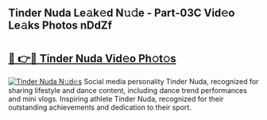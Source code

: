 ## Tinder Nuda Le𝚊k𝚎d N𝚞𝚍e - Part-03C Vid𝚎o Le𝚊ks Photos nDdZf

# <h2><a href="http://fbg4q1.evod.top/?m=Tinder+Nuda">🔗 👉🔴 Tinder Nuda Vid𝚎o Ph𝚘t𝚘s</a></h2>

[![Tinder Nuda N𝚞d𝚎s](https://i.imgur.com/8V9OHl7.gif)](http://fbg4q1.evod.top/?m=Tinder+Nuda)
Social media personality Tinder Nuda, recognized for sharing lifestyle and dance content, including dance trend performances and mini vlogs. Inspiring athlete Tinder Nuda, recognized for their outstanding achievements and dedication to their sport. 

